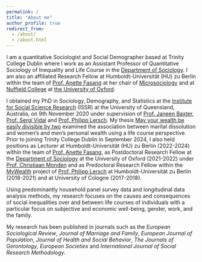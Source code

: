 ```yaml
---
permalink: /
title: "About me"
author_profile: true
redirect_from: 
  - /about/
  - /about.html
---
```


I am a quantitative Sociologist and Social Demographer based at Trinity College Dublin where I work as an Assistant Professor of Quantitative Sociology of Inequality and Life Course in the [Department of Sociology](https://www.tcd.ie/sociology/). I am also an affiliated Research Fellow at Humboldt-Universität (HU) zu Berlin within the team of [Prof. Anette Fasang](https://www.sowi.hu-berlin.de/en/lehrbereiche-en/mikrosoziologie-en/research-team/anettefasang) at her chair of [Microsociology](https://www.sowi.hu-berlin.de/en/lehrbereiche-en/mikrosoziologie-en) and at [Nuffield College](https://www.nuffield.ox.ac.uk/) at [the University of Oxford](https://www.ox.ac.uk/).

I obtained my PhD in Sociology, Demography, and Statistics at the [Institute for Social Science Research](https://issr.uq.edu.au/) (ISSR) at the University of Queensland, Australia, on 9th November 2020 under supervision of [Prof. Janeen Baxter](https://issr.uq.edu.au/profile/887/janeen-baxter), [Prof. Sergi Vidal](https://vidalsergi.wordpress.com/) and [Prof. Philipp Lersch](https://pmlersch.github.io/). My thesis [May your wealth be easily divisible by two](/files/phd_thesis.pdf) examined the association between marital dissolution and women’s and men’s personal wealth using a life course perspective. Prior to joining Trinity College Dublin in September 2024, I also held positions as Lecturer at Humboldt-Universität (HU) zu Berlin (2022-2024) within the team of [Prof. Anette Fasang](https://www.sowi.hu-berlin.de/en/lehrbereiche-en/mikrosoziologie-en/research-team/anettefasang), as Postdoctoral Research Fellow at the [Department of Sociology](https://www.sociology.ox.ac.uk/) at the University of Oxford (2021-2022) under [Prof. Christiaan Monden](https://www.sociology.ox.ac.uk/people/christiaan-monden) and as Predoctoral Research Fellow within the [MyWealth](https://www.sowi.hu-berlin.de/en/lehrbereiche-en/sozpolsoz/research/mywealth_eng) project of [Prof. Philipp Lersch](https://pmlersch.github.io/) at Humboldt-Universität zu Berlin (2018-2021) and at University of Cologne (2017-2018).

Using predominantly household panel survey data and longitudinal data analysis methods, my research focuses on the causes and consequences of social inequalities over and between life courses of individuals with a particular focus on subjective and economic well-being, gender, work, and the family.

My research has been published in journals such as the *European Sociological Review*, *Journal of Marriage and Family*, *European Journal of Population*, *Journal of Health and Social Behavior*, *The Journals of Gerontology*, *European Societies* and *International Journal of Social Research Methodology*.
